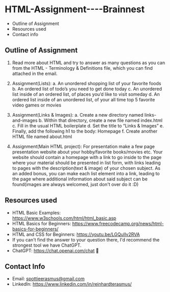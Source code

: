 # HTML-Assignment----Brainnest
- Outline of Assignment
- Resources used
- Contact info

## Outline of Assignment
1. Read more about HTML and try to answer as many questions as you can from the
HTML - Terminology & Definitions file, which you can find attached in the email.

2. Assignment(Lists):
a. An unordered shopping list of your favorite foods
b. An ordered list of todo’s you need to get done today
c. An unordered list inside of an ordered list, of places you’d like to visit someday
d. An ordered list inside of an unordered list, of your all time top 5 favorite video
games or movies

3. Assignment(Links & Images):
a. Create a new directory named links-and-images
b. Within that directory, create a new file named index.html
c. Fill in the usual HTML boilerplate
d. Set the title to “Links & Images”
e. Finally, add the following h1 to the body: Homepage
f. Create another HTML file named about.html

4. Assignment(Main HTML project): For presentation make a few page presentation
website about your hobby/favorite books/movies etc. Your website should contain a
homepage with a link to go inside to the page where your material should be presented
in list form, with links leading to pages with the description(text & image) of your chosen
subject. As an added bonus, you can make each list element into a link, leading to the
page where additional information about said subject can be found(images are always
welcomed, just don't over do it :D)

## Resources used

- HTML Basic Examples: https://www.w3schools.com/html/html_basic.asp
 - HTML Basics for Beginners: https://www.freecodecamp.org/news/html-basics-for-beginners/
- HTML and CSS for Beginners: https://youtu.be/LGQuIIv2RVA
- If you can't find the answer to your question there, I'd recommend the strongest tool we have ChatGPT.
 - ChatGPT: https://chat.openai.com/chat 🤖
 
 ## Contact Info
 - Email: spottieerasmus@gmail.com
 - LinkedIn: https://www.linkedin.com/in/reinhardterasmus/
